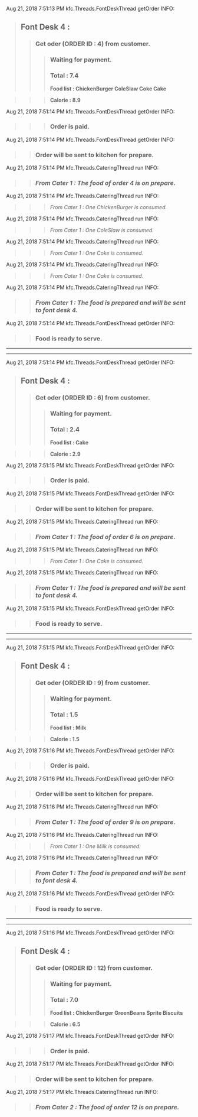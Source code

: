 Aug 21, 2018 7:51:13 PM kfc.Threads.FontDeskThread getOrder
INFO: 
> ## Font Desk 4 :
>> ### Get oder (ORDER ID : 4) from customer. 
>>> ### Waiting for payment. 
>>> ### **Total : 7.4**
>>> **Food list : ChickenBurger ColeSlaw Coke Cake**

>>> **Calorie : 8.9**

Aug 21, 2018 7:51:14 PM kfc.Threads.FontDeskThread getOrder
INFO: 
>>> ### Order is paid. 

Aug 21, 2018 7:51:14 PM kfc.Threads.FontDeskThread getOrder
INFO: 
>> ### Order will be sent to kitchen for prepare.

Aug 21, 2018 7:51:14 PM kfc.Threads.CateringThread run
INFO: 
>> ### *From Cater 1 : The food of order 4 is on prepare.*

Aug 21, 2018 7:51:14 PM kfc.Threads.CateringThread run
INFO: 
>>> *From Cater 1 : One ChickenBurger is consumed.*

Aug 21, 2018 7:51:14 PM kfc.Threads.CateringThread run
INFO: 
>>> *From Cater 1 : One ColeSlaw is consumed.*

Aug 21, 2018 7:51:14 PM kfc.Threads.CateringThread run
INFO: 
>>> *From Cater 1 : One Coke is consumed.*

Aug 21, 2018 7:51:14 PM kfc.Threads.CateringThread run
INFO: 
>>> *From Cater 1 : One Cake is consumed.*

Aug 21, 2018 7:51:14 PM kfc.Threads.CateringThread run
INFO: 
>> ### *From Cater 1 : The food is prepared and will be sent to font desk 4.*

Aug 21, 2018 7:51:14 PM kfc.Threads.FontDeskThread getOrder
INFO: 
>> ### Food is ready to serve. 
 
***
***

Aug 21, 2018 7:51:14 PM kfc.Threads.FontDeskThread getOrder
INFO: 
> ## Font Desk 4 :
>> ### Get oder (ORDER ID : 6) from customer. 
>>> ### Waiting for payment. 
>>> ### **Total : 2.4**
>>> **Food list : Cake**

>>> **Calorie : 2.9**

Aug 21, 2018 7:51:15 PM kfc.Threads.FontDeskThread getOrder
INFO: 
>>> ### Order is paid. 

Aug 21, 2018 7:51:15 PM kfc.Threads.FontDeskThread getOrder
INFO: 
>> ### Order will be sent to kitchen for prepare.

Aug 21, 2018 7:51:15 PM kfc.Threads.CateringThread run
INFO: 
>> ### *From Cater 1 : The food of order 6 is on prepare.*

Aug 21, 2018 7:51:15 PM kfc.Threads.CateringThread run
INFO: 
>>> *From Cater 1 : One Cake is consumed.*

Aug 21, 2018 7:51:15 PM kfc.Threads.CateringThread run
INFO: 
>> ### *From Cater 1 : The food is prepared and will be sent to font desk 4.*

Aug 21, 2018 7:51:15 PM kfc.Threads.FontDeskThread getOrder
INFO: 
>> ### Food is ready to serve. 
 
***
***

Aug 21, 2018 7:51:15 PM kfc.Threads.FontDeskThread getOrder
INFO: 
> ## Font Desk 4 :
>> ### Get oder (ORDER ID : 9) from customer. 
>>> ### Waiting for payment. 
>>> ### **Total : 1.5**
>>> **Food list : Milk**

>>> **Calorie : 1.5**

Aug 21, 2018 7:51:16 PM kfc.Threads.FontDeskThread getOrder
INFO: 
>>> ### Order is paid. 

Aug 21, 2018 7:51:16 PM kfc.Threads.FontDeskThread getOrder
INFO: 
>> ### Order will be sent to kitchen for prepare.

Aug 21, 2018 7:51:16 PM kfc.Threads.CateringThread run
INFO: 
>> ### *From Cater 1 : The food of order 9 is on prepare.*

Aug 21, 2018 7:51:16 PM kfc.Threads.CateringThread run
INFO: 
>>> *From Cater 1 : One Milk is consumed.*

Aug 21, 2018 7:51:16 PM kfc.Threads.CateringThread run
INFO: 
>> ### *From Cater 1 : The food is prepared and will be sent to font desk 4.*

Aug 21, 2018 7:51:16 PM kfc.Threads.FontDeskThread getOrder
INFO: 
>> ### Food is ready to serve. 
 
***
***

Aug 21, 2018 7:51:16 PM kfc.Threads.FontDeskThread getOrder
INFO: 
> ## Font Desk 4 :
>> ### Get oder (ORDER ID : 12) from customer. 
>>> ### Waiting for payment. 
>>> ### **Total : 7.0**
>>> **Food list : ChickenBurger GreenBeans Sprite Biscuits**

>>> **Calorie : 6.5**

Aug 21, 2018 7:51:17 PM kfc.Threads.FontDeskThread getOrder
INFO: 
>>> ### Order is paid. 

Aug 21, 2018 7:51:17 PM kfc.Threads.FontDeskThread getOrder
INFO: 
>> ### Order will be sent to kitchen for prepare.

Aug 21, 2018 7:51:17 PM kfc.Threads.CateringThread run
INFO: 
>> ### *From Cater 2 : The food of order 12 is on prepare.*

